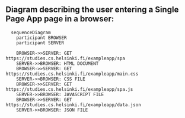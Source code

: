 ## Diagram describing the user entering a Single Page App page in a browser:

```mermaid
  sequenceDiagram
    participant BROWSER
    participant SERVER
    
    BROWSER->>SERVER: GET https://studies.cs.helsinki.fi/exampleapp/spa
    SERVER->>BROWSER: HTML DOCUMENT
    BROWSER->>SERVER: GET https://studies.cs.helsinki.fi/exampleapp/main.css
    SERVER->>BROWSER: CSS FILE
    BROWSER->>SERVER: GET https://studies.cs.helsinki.fi/exampleapp/spa.js
    SERVER->>BROWSER: JAVASCRIPT FILE
    BROWSER->>SERVER: GET https://studies.cs.helsinki.fi/exampleapp/data.json
    SERVER->>BROWSER: JSON FILE
    
```
